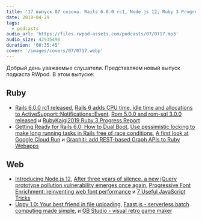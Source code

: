 ```yaml
---
title: '17 выпуск 07 сезона. Rails 6.0.0 rc1, Node.js 12, Ruby 3 Progress Report, Progressive Font Enrichment, GB Studio и прочее'
date: 2019-04-29
tags:
  - podcasts
audio_url: 'https://files.rwpod-assets.com/podcasts/07/0717.mp3'
audio_size: 42935498
duration: '00:35:45'
cover: '/images/covers/07/0717.webp'
---
```


Добрый день уважаемые слушатели. Представляем новый выпуск подкаста RWpod. В этом выпуске:

## Ruby

- [Rails 6.0.0 rc1 released](https://weblog.rubyonrails.org/2019/4/24/Rails-6-0-rc1-released/), [Rails 6 adds CPU time, idle time and allocations to ActiveSupport::Notifications::Event](https://blog.bigbinary.com/2019/04/24/rails-6-adds-cpu-time-idle-time-and-allocations-to-activesupport-notifications-event.html), [Rom 5.0.0 and rom-sql 3.0.0 released](https://rom-rb.org/blog/rom-5-0-and-rom-sql-3-0-released/) и [RubyKaigi2019 Ruby 3 Progress Report](https://docs.google.com/presentation/d/1z_5JT0-MJySGn6UGrtdafK1oj9kGSO5sGlTtEQJz0JU/edit#slide=id.p)
- [Getting Ready for Rails 6.0: How to Dual Boot](https://fastruby.io/blog/upgrade-rails/dual-boot/dual-boot-with-rails-6-0-beta.html), [Use pessimistic locking to make long running tasks in Rails free of race conditions](https://dev.betterdoc.org/tools/2019/04/05/use-pessimistic-locking-to-make-long-running-tasks-in-rails-free-of-race-conditions.html), [A first look at Google Cloud Run](https://semaphoreci.com/blog/google-cloud-run-cicd-first-look) и [Graphiti: add REST-based Graph APIs to Ruby Webapps](https://www.graphiti.dev/guides/)

## Web

- [Introducing Node.js 12](https://medium.com/@nodejs/introducing-node-js-12-76c41a1b3f3f), [After three years of silence, a new jQuery prototype pollution vulnerability emerges once again](https://snyk.io/blog/after-three-years-of-silence-a-new-jquery-prototype-pollution-vulnerability-emerges-once-again/), [Progressive Font Enrichment: reinventing web font performance](https://rwt.io/typography-tips/progressive-font-enrichment-reinventing-web-font-performance) и [7 Useful JavaScript Tricks](https://davidwalsh.name/javascript-tricks)
- [Uppy 1.0: Your best friend in file uploading](https://uppy.io/blog/2019/04/1.0/), [Faast.js - serverless batch computing made simple,](https://faastjs.org/) и [GB Studio - visual retro game maker](https://www.gbstudio.dev/)
